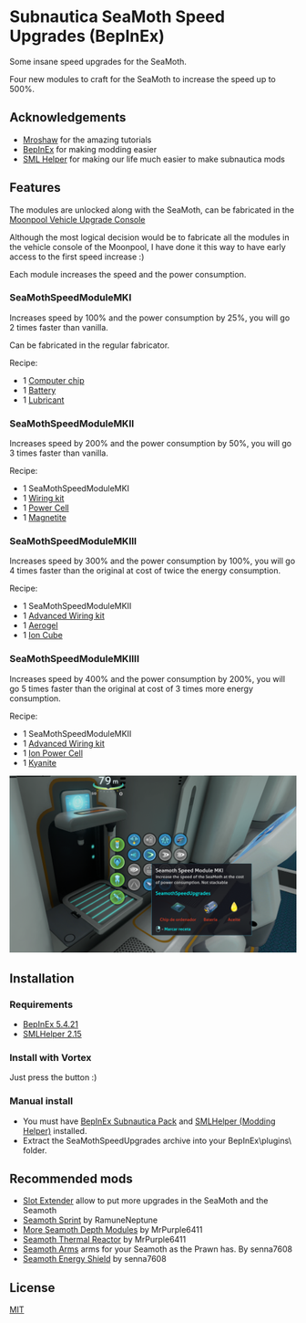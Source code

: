 ﻿# Subnautica SeaMoth Speed Upgrades (BepInEx)

Some insane speed upgrades for the SeaMoth.

Four new modules to craft for the SeaMoth to increase the speed up to 500%.

## Acknowledgements

- [Mroshaw](https://mroshaw.github.io/) for the amazing tutorials
- [BepInEx](https://github.com/BepInEx/BepInEx) for making modding easier
- [SML Helper](https://github.com/SubnauticaModding/SMLHelper) for making our life much easier to make subnautica mods

## Features

The modules are unlocked along with the SeaMoth, can be fabricated in the [Moonpool Vehicle Upgrade Console](https://subnautica.fandom.com/wiki/Vehicle_Upgrade_Console_(Subnautica))

Although the most logical decision would be to fabricate all the modules in the vehicle console of the Moonpool,
I have done it this way to have early access to the first speed increase :)

Each module increases the speed and the power consumption.

### SeaMothSpeedModuleMKI

Increases speed by 100% and the power consumption by 25%, you will go 2 times faster than vanilla.

Can be fabricated in the regular fabricator.

Recipe:
- 1 [Computer chip](https://subnautica.fandom.com/wiki/Computer_Chip_(Subnautica))
- 1 [Battery](https://subnautica.fandom.com/wiki/Battery_(Subnautica))
- 1 [Lubricant](https://subnautica.fandom.com/wiki/Lubricant_(Subnautica))

### SeaMothSpeedModuleMKII

Increases speed by 200% and the power consumption by 50%, you will go 3 times faster than vanilla.

Recipe:
- 1 SeaMothSpeedModuleMKI
- 1 [Wiring kit](https://subnautica.fandom.com/wiki/Wiring_Kit_(Subnautica))
- 1 [Power Cell](https://subnautica.fandom.com/wiki/Power_Cell_(Subnautica))
- 1 [Magnetite](https://subnautica.fandom.com/wiki/Magnetite_(Subnautica))

### SeaMothSpeedModuleMKIII

Increases speed by 300% and the power consumption by 100%, you will go 4 times faster than the original at cost of twice the energy consumption.

Recipe:
- 1 SeaMothSpeedModuleMKII
- 1 [Advanced Wiring kit](https://subnautica.fandom.com/wiki/Advanced_Wiring_Kit_(Subnautica))
- 1 [Aerogel](https://subnautica.fandom.com/wiki/Aerogel_(Subnautica))
- 1 [Ion Cube](https://subnautica.fandom.com/wiki/Ion_Cube_(Subnautica))

### SeaMothSpeedModuleMKIIII

Increases speed by 400% and the power consumption by 200%, you will go 5 times faster than the original at cost of 3 times more energy consumption.

Recipe:
- 1 SeaMothSpeedModuleMKII
- 1 [Advanced Wiring kit](https://subnautica.fandom.com/wiki/Advanced_Wiring_Kit_(Subnautica))
- 1 [Ion Power Cell](https://subnautica.fandom.com/wiki/Ion_Power_Cell_(Subnautica))
- 1 [Kyanite](https://subnautica.fandom.com/wiki/Kyanite_(Subnautica))

![Crafting recipe for SeaMoth Speed Upgrades mod](./screenshots/craft.png)


## Installation

### Requirements
- [BepInEx 5.4.21](https://www.nexusmods.com/subnautica/mods/1108)
- [SMLHelper 2.15](https://www.nexusmods.com/subnautica/mods/113)

### Install with Vortex
Just press the button :)

### Manual install
- You must have [BepInEx Subnautica Pack](https://www.nexusmods.com/subnautica/mods/1108) and [SMLHelper (Modding Helper)](https://www.nexusmods.com/subnautica/mods/113) installed.
- Extract the SeaMothSpeedUpgrades archive into your BepInEx\plugins\ folder.


## Recommended mods
- [Slot Extender](https://www.nexusmods.com/subnautica/mods/142) allow to put more upgrades in the SeaMoth and the Seamoth
- [Seamoth Sprint](https://www.nexusmods.com/subnautica/mods/1197) by RamuneNeptune
- [More Seamoth Depth Modules](https://www.nexusmods.com/subnautica/mods/1135) by MrPurple6411
- [Seamoth Thermal Reactor](https://www.nexusmods.com/subnautica/mods/1139) by MrPurple6411
- [Seamoth Arms](https://www.nexusmods.com/subnautica/mods/365) arms for your Seamoth as the Prawn has. By senna7608
- [Seamoth Energy Shield](https://www.nexusmods.com/subnautica/mods/280) by senna7608

## License

[MIT](https://choosealicense.com/licenses/mit/) 

